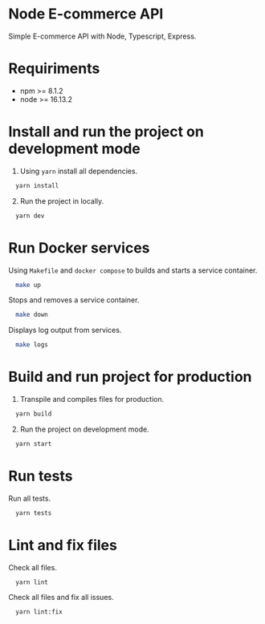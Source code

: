 # Node E-commerce API
Simple E-commerce API with Node, Typescript, Express.

# Requiriments
* npm >= 8.1.2
* node >= 16.13.2

# Install and run the project on development mode
1. Using `yarn` install all dependencies.
```bash
  yarn install
```

2. Run the project in locally.

```bash
  yarn dev
```

# Run Docker services
Using `Makefile` and `docker compose` to builds and starts a service container.
```bash
  make up
```

Stops and removes a service container.
```bash
  make down
```

Displays log output from services.
```bash
  make logs
```

# Build and run project for production
1. Transpile and compiles files for production.
```bash
  yarn build
```

2. Run the project on development mode.
```bash
  yarn start
```

# Run tests
Run all tests.
```bash
  yarn tests
```

# Lint and fix files
Check all files.
```bash
  yarn lint
```

Check all files and fix all issues.
```bash
  yarn lint:fix
```
